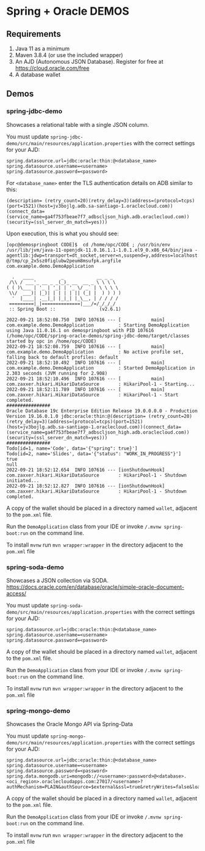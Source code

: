 # Spring + Oracle DEMOS

## Requirements

1. Java 11 as a minimum
2. Maven 3.8.4 (or use the included wrapper)
3. An AJD (Autonomous JSON Database). Register for free at https://cloud.oracle.com/free
4. A database wallet

## Demos

### spring-jdbc-demo

Showcases a relational table with a single JSON column.

You must update `spring-jdbc-demo/src/main/resources/application.properties` with the correct settings for your AJD:

```
spring.datasource.url=jdbc:oracle:thin:@<database_name>
spring.datasource.username=<username>
spring.datasource.password=<password>
```

For `<database_name>` enter the TLS authentication details on ADB similar to this: 

```shell
(description= (retry_count=20)(retry_delay=3)(address=(protocol=tcps)(port=1521)(host=jv3bojlg.adb.sa-santiago-1.oraclecloud.com))(connect_data=(service_name=ga4f753fbeae7f7_adbscljson_high.adb.oraclecloud.com))(security=(ssl_server_dn_match=yes)))
```

Upon execution, this is what you should see: 

```shell
[opc@demospringboot CODE]$  cd /home/opc/CODE ; /usr/bin/env /usr/lib/jvm/java-11-openjdk-11.0.16.1.1-1.0.1.el9_0.x86_64/bin/java -agentlib:jdwp=transport=dt_socket,server=n,suspend=y,address=localhost:40083 @/tmp/cp_2x5sz0figlubw2peum8msufpk.argfile com.example.demo.DemoApplication 

  .   ____          _            __ _ _
 /\\ / ___'_ __ _ _(_)_ __  __ _ \ \ \ \
( ( )\___ | '_ | '_| | '_ \/ _` | \ \ \ \
 \\/  ___)| |_)| | | | | || (_| |  ) ) ) )
  '  |____| .__|_| |_|_| |_\__, | / / / /
 =========|_|==============|___/=/_/_/_/
 :: Spring Boot ::                (v2.6.1)

2022-09-21 18:52:08.750  INFO 107616 --- [           main] com.example.demo.DemoApplication         : Starting DemoApplication using Java 11.0.16.1 on demospringboot with PID 107616 (/home/opc/CODE/spring-oracle-demos/spring-jdbc-demo/target/classes started by opc in /home/opc/CODE)
2022-09-21 18:52:08.759  INFO 107616 --- [           main] com.example.demo.DemoApplication         : No active profile set, falling back to default profiles: default
2022-09-21 18:52:10.492  INFO 107616 --- [           main] com.example.demo.DemoApplication         : Started DemoApplication in 2.303 seconds (JVM running for 2.908)
2022-09-21 18:52:10.496  INFO 107616 --- [           main] com.zaxxer.hikari.HikariDataSource       : HikariPool-1 - Starting...
2022-09-21 18:52:11.789  INFO 107616 --- [           main] com.zaxxer.hikari.HikariDataSource       : HikariPool-1 - Start completed.
################
Oracle Database 19c Enterprise Edition Release 19.0.0.0.0 - Production
Version 19.16.0.1.0 jdbc:oracle:thin:@(description= (retry_count=20)(retry_delay=3)(address=(protocol=tcps)(port=1521)(host=jv3bojlg.adb.sa-santiago-1.oraclecloud.com))(connect_data=(service_name=ga4f753fbeae7f7_adbscljson_high.adb.oraclecloud.com))(security=(ssl_server_dn_match=yes)))
################
Todo[id=1, name='Code', data='{"spring": true}']
Todo[id=2, name='Slides', data='{"status": "WORK_IN_PROGRESS"}']
true
null
2022-09-21 18:52:12.654  INFO 107616 --- [ionShutdownHook] com.zaxxer.hikari.HikariDataSource       : HikariPool-1 - Shutdown initiated...
2022-09-21 18:52:12.827  INFO 107616 --- [ionShutdownHook] com.zaxxer.hikari.HikariDataSource       : HikariPool-1 - Shutdown completed.
```

A copy of the wallet should be placed in a directory named `wallet`, adjacent to the `pom.xml` file.

Run the `DemoApplication` class from your IDE or invoke `/.mvnw spring-boot:run` on the command line.

To install `mvnw` run `mvn wrapper:wrapper` in the directory adjacent to the `pom.xml` file

### spring-soda-demo

Showcases a JSON collection via SODA.
https://docs.oracle.com/en/database/oracle/simple-oracle-document-access/

You must update `spring-soda-demo/src/main/resources/application.properties` with the correct settings for your AJD:

```
spring.datasource.url=jdbc:oracle:thin:@<database_name>
spring.datasource.username=<username>
spring.datasource.password=<password>
```

A copy of the wallet should be placed in a directory named `wallet`, adjacent to the `pom.xml` file.

Run the `DemoApplication` class from your IDE or invoke `/.mvnw spring-boot:run` on the command line.

To install `mvnw` run `mvn wrapper:wrapper` in the directory adjacent to the `pom.xml` file

### spring-mongo-demo

Showcases the Oracle Mongo API via Spring-Data

You must update `spring-mongo-demo/src/main/resources/application.properties` with the correct settings for your AJD:

```
spring.datasource.url=jdbc:oracle:thin:@<database_name>
spring.datasource.username=<username>
spring.datasource.password=<password>
spring.data.mongodb.uri=mongodb://<username>:password>@<database>.<oci_region>.oraclecloudapps.com:27017/<username>?authMechanism=PLAIN&authSource=$external&ssl=true&retryWrites=false&loadBalanced=true
```

A copy of the wallet should be placed in a directory named `wallet`, adjacent to the `pom.xml` file.

Run the `DemoApplication` class from your IDE or invoke `/.mvnw spring-boot:run` on the command line.

To install `mvnw` run `mvn wrapper:wrapper` in the directory adjacent to the `pom.xml` file
